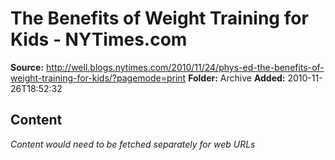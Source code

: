 # The Benefits of Weight Training for Kids - NYTimes.com

**Source:** http://well.blogs.nytimes.com/2010/11/24/phys-ed-the-benefits-of-weight-training-for-kids/?pagemode=print
**Folder:** Archive
**Added:** 2010-11-26T18:52:32




## Content
*Content would need to be fetched separately for web URLs*
